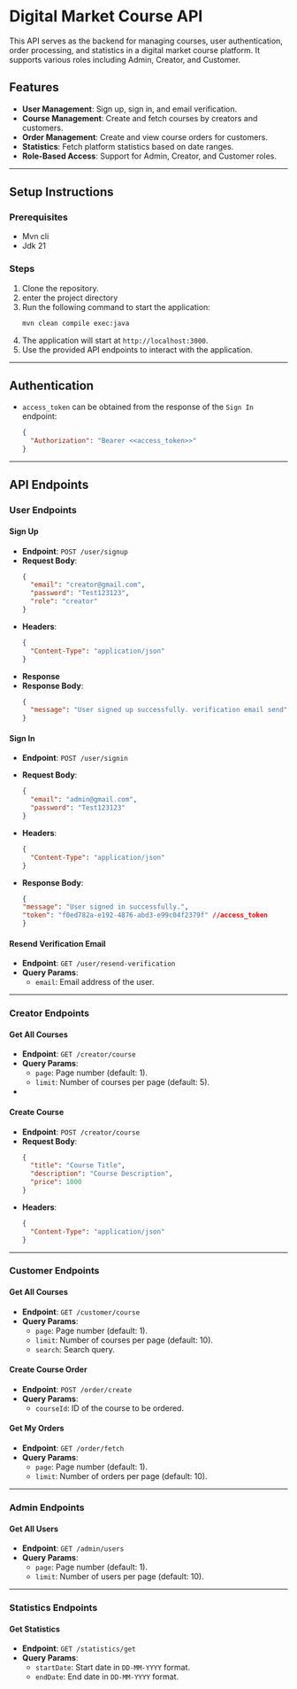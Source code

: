 # Digital Market Course API

This API serves as the backend for managing courses, user authentication, order processing, and statistics in a digital
market course platform. It supports various roles including Admin, Creator, and Customer.

## Features

- **User Management**: Sign up, sign in, and email verification.
- **Course Management**: Create and fetch courses by creators and customers.
- **Order Management**: Create and view course orders for customers.
- **Statistics**: Fetch platform statistics based on date ranges.
- **Role-Based Access**: Support for Admin, Creator, and Customer roles.

---

## Setup Instructions

### Prerequisites

- Mvn cli
- Jdk 21

### Steps

1. Clone the repository.
2. enter the project directory
3. Run the following command to start the application:
   ```bash
   mvn clean compile exec:java
   ```
4. The application will start at `http://localhost:3000`.
5. Use the provided API endpoints to interact with the application.

---

## Authentication

- `access_token` can be obtained from the response of the `Sign In` endpoint:
  ```json
  {
    "Authorization": "Bearer <<access_token>>"
  }
  ```

---

## API Endpoints

### **User Endpoints**

#### Sign Up

- **Endpoint**: `POST /user/signup`
- **Request Body**:
  ```json
  {
    "email": "creator@gmail.com",
    "password": "Test123123",
    "role": "creator"
  }
  ```
- **Headers**:
  ```json
  {
    "Content-Type": "application/json"
  }
  ```
- **Response**
- **Response Body**:
  ```json
  {
    "message": "User signed up successfully. verification email send"
  }
    ```

#### Sign In

- **Endpoint**: `POST /user/signin`
- **Request Body**:
  ```json
  {
    "email": "admin@gmail.com",
    "password": "Test123123"
  }
  ```
- **Headers**:
  ```json
  {
    "Content-Type": "application/json"
  }
  ```
  
- **Response Body**:
  ```json
  {
  "message": "User signed in successfully.",
  "token": "f0ed782a-e192-4876-abd3-e99c04f2379f" //access_token
  }
  ```

#### Resend Verification Email

- **Endpoint**: `GET /user/resend-verification`
- **Query Params**:
    - `email`: Email address of the user.
---

### **Creator Endpoints**

#### Get All Courses

- **Endpoint**: `GET /creator/course`
- **Query Params**:
    - `page`: Page number (default: 1).
    - `limit`: Number of courses per page (default: 5).
- 

#### Create Course

- **Endpoint**: `POST /creator/course`
- **Request Body**:
  ```json
  {
    "title": "Course Title",
    "description": "Course Description",
    "price": 1000
  }
  ```
- **Headers**:
  ```json
  {
    "Content-Type": "application/json"
  }
  ```

---

### **Customer Endpoints**

#### Get All Courses

- **Endpoint**: `GET /customer/course`
- **Query Params**:
    - `page`: Page number (default: 1).
    - `limit`: Number of courses per page (default: 10).
    - `search`: Search query.

#### Create Course Order

- **Endpoint**: `POST /order/create`
- **Query Params**:
    - `courseId`: ID of the course to be ordered.

#### Get My Orders

- **Endpoint**: `GET /order/fetch`
- **Query Params**:
    - `page`: Page number (default: 1).
    - `limit`: Number of orders per page (default: 10).

---

### **Admin Endpoints**

#### Get All Users

- **Endpoint**: `GET /admin/users`
- **Query Params**:
    - `page`: Page number (default: 1).
    - `limit`: Number of users per page (default: 10).

---

### **Statistics Endpoints**

#### Get Statistics

- **Endpoint**: `GET /statistics/get`
- **Query Params**:
    - `startDate`: Start date in `DD-MM-YYYY` format.
    - `endDate`: End date in `DD-MM-YYYY` format.

